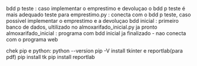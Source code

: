 bdd p teste : caso implementar o emprestimo e devoluçao o bdd p teste é mais adequado
teste para emprestimo.py : conecta com o bdd p teste, caso possivel implementar o emprestimo e a devoluçao
bdd inicial : primeiro banco de dados, ultilizado no almoxarifado_inicial.py ja pronto
almoxarifado_inicial : programa com bdd inicial ja finalizado - nao conecta com o programa web

chek pip e python:
  python --version
  pip -V
install tkinter e reportlab(para pdf)
  pip install tk
  pip install reportlab

